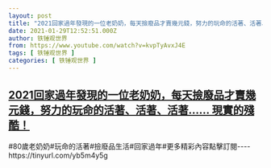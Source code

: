 ```yaml
---
layout: post
title: "2021回家過年發現的一位老奶奶，每天撿廢品才賣幾元錢，努力的玩命的活著、活著、活著……   現實的殘酷！"
date: 2021-01-29T12:52:51.000Z
author: 铁锤观世界
from: https://www.youtube.com/watch?v=kvpTyAvxJ4E
tags: [ 铁锤观世界 ]
categories: [ 铁锤观世界 ]
---
```

<!--1611924771000-->
[2021回家過年發現的一位老奶奶，每天撿廢品才賣幾元錢，努力的玩命的活著、活著、活著……   現實的殘酷！](https://www.youtube.com/watch?v=kvpTyAvxJ4E)
------

<div>
#80歲老奶奶#玩命的活著#撿廢品生活#回家過年#更多精彩內容點擊訂閱----https://tinyurl.com/yb5m4y5g
</div>
